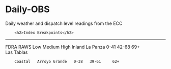 Daily-OBS
=========

Daily weather and dispatch level readings from the ECC


		<h2>Index Breakpoints</h2>		
<hr>FDRA	     RAWS	         Low	  Medium	 High
        Inland	  La Panza	     0-41	  42-68	    69+<br/>
	                Las Tablas			

        Coastal	  Arroyo Grande	  0-38	 39-61	   62+

